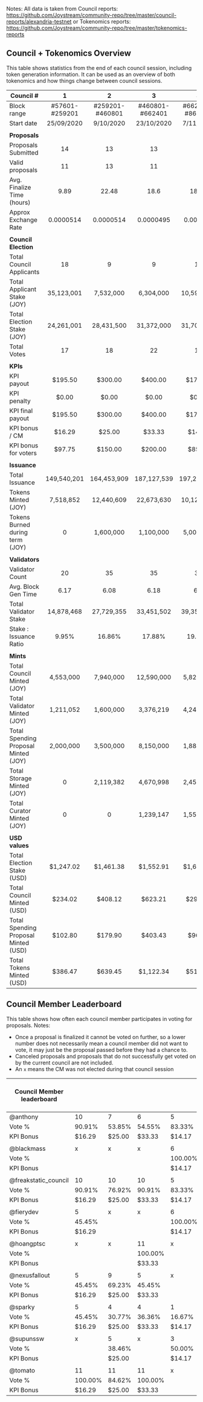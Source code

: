 Notes: All data is taken from Council reports: https://github.com/Joystream/community-repo/tree/master/council-reports/alexandria-testnet or Tokenomics reports: https://github.com/Joystream/community-repo/tree/master/tokenomics-reports

## Council + Tokenomics Overview
This table shows statistics from the end of each council session, including token generation information. It can be used as an overview of both tokenomics and how things change between council sessions.

| Council   # | 1 | 2 | 3 | 4 | 5 | 6 |  |  |
|-|:-:|:-:|:-:|:-:|:-:|:-:|-|-|
| Block range | #57601-#259201 | #259201-#460801 | #460801-#662401 | #662401-#864001 | #864001-#1065601 | #1065601-#1267201 |  |  |
| Start date | 25/09/2020 | 9/10/2020 | 23/10/2020 | 7/11/2020 | 21/11/2020 | 5/12/2020 |  |  |
|  |  |  |  |  |  |  |  |  |
| **Proposals** |  |  |  |  |  |  |  | Averages |
| Proposals Submitted | 14 | 13 | 13 | 6 | 14 | 13 |  | 12.16666667 |
| Valid proposals | 11 | 13 | 11 | 6 | 14 | 13 |  | 11.33333333 |
| Avg. Finalize Time (hours) | 9.89 | 22.48 | 18.6 | 18.98 | 18.88 | 60.65 |  | 24.91333333 |
| Approx Exchange Rate | 0.0000514 | 0.0000514 | 0.0000495 | 0.000051 | 0.0000494 | 0.000047 |  |  |
|  |  |  |  |  |  |  |  |  |
| **Council Election** |  |  |  |  |  |  |  |  |
| Total Council Applicants | 18 | 9 | 9 | 10 | 8 | 8 |  | 10 |
| Total Applicant Stake (JOY) | 35,123,001 | 7,532,000 | 6,304,000 | 10,591,890 | 6,000,000 | 18,204,000 |  | 13,959,149 |
| Total Election Stake (JOY) | 24,261,001 | 28,431,500 | 31,372,000 | 31,707,000 | 28,751,000 | 37,940,100 |  | 30,410,434 |
| Total Votes | 17 | 18 | 22 | 11 | 17 | 11 |  | 16 |
|  |  |  |  |  |  |  |  |  |
| **KPIs** |  |  |  |  |  |  |  |  |
| KPI payout | $195.50 | $300.00 | $400.00 | $170.00 | $408.00 | $0.00 |  |  |
| KPI penalty | $0.00 | $0.00 | $0.00 | $0.00 | $200.00 | $0.00 |  |  |
| KPI final payout | $195.50 | $300.00 | $400.00 | $170.00 | $208.00 | $0.00 |  | $212 |
| KPI bonus / CM | $16.29 | $25.00 | $33.33 | $14.17 | $17.33 | $0.00 |  | $18 |
| KPI bonus for voters | $97.75 | $150.00 | $200.00 | $85.00 | $104.00 | $0.00 |  | $106 |
|  |  |  |  |  |  |  |  |  |
| **Issuance** |  |  |  |  |  |  |  |  |
| Total Issuance | 149,540,201 | 164,453,909 | 187,127,539 | 197,257,210 | 191,297,136 | 209,022,308 |  | 183,116,384 |
| Tokens Minted (JOY) | 7,518,852 | 12,440,609 | 22,673,630 | 10,129,671 | -5,960,074 | 17,725,172 |  | 10,754,643 |
| Tokens Burned during term   (JOY) | 0 | 1,600,000 | 1,100,000 | 5,000,000 | 1,400,000 | 3,500,000 |  | 2,100,000 |
|  |  |  |  |  |  |  |  |  |
| **Validators** |  |  |  |  |  |  |  |  |
| Validator Count | 20 | 35 | 35 | 35 | 35 | 35 |  | 33 |
| Avg. Block Gen Time | 6.17 | 6.08 | 6.18 | 6.1 | 6.05 | 6.05 |  | 6 |
| Total Validator Stake | 14,878,468 | 27,729,355 | 33,451,502 | 39,355,584 | 47,835,148 | 52,090,175 |  | 35,890,039 |
| Stake : Issuance Ratio | 9.95% | 16.86% | 17.88% | 19.95% | 25.01% | 24.92% |  | 19% |
|  |  |  |  |  |  |  |  |  |
| **Mints** |  |  |  |  |  |  |  |  |
| Total Council Minted (JOY) | 4,553,000 | 7,940,000 | 12,590,000 | 5,825,500 | 13,015,710 | 14,421,436 |  | 9,724,274 |
| Total Validator Minted (JOY) | 1,211,052 | 1,600,000 | 3,376,219 | 4,241,311 | 4,986,561 | 5,062,892 |  | 3,413,006 |
| Total Spending Proposal Minted   (JOY) | 2,000,000 | 3,500,000 | 8,150,000 | 1,885,000 | 8,574,000 | 9,981,000 |  | 5,681,667 |
| Total Storage Minted (JOY) | 0 | 2,119,382 | 4,670,998 | 2,457,616 | 2,457,616 | 2,457,616 |  | 2,311,999 |
| Total Curator Minted (JOY) | 0 | 0 | 1,239,147 | 1,559,376 | 1,239,147 | 1,559,376 |  | 932,841 |
|  |  |  |  |  |  |  |  |  |
| **USD values** |  |  |  |  |  |  |  |  |
| Total Election Stake (USD) | $1,247.02 | $1,461.38 | $1,552.91 | $1,617.06 | $1,420.30 | $1,783.18 |  | $1,420.44 |
| Total Council Minted (USD) | $234.02 | $408.12 | $623.21 | $297.10 | $642.98 | $677.81 |  | $421.78 |
| Total Spending Proposal Minted   (USD) | $102.80 | $179.90 | $403.43 | $96.14 | $423.56 | $469.11 |  | $228.71 |
| Total Tokens Minted (USD) | $386.47 | $639.45 | $1,122.34 | $516.61 | -$294.43 | $833.08 |  | $716.09 |

## Council Member Leaderboard
This table shows how often each council member participates in voting for proposals.
Notes:
* Once a proposal is finalized it cannot be voted on further, so a lower number does not necessarily mean a council member did not want to vote, it may just be the proposal passed before they had a chance to.
* Canceled proposals and proposals that do not successfully get voted on by the current council are not included.
* An `x` means the CM was not elected during that council session

| **Council Member leaderboard** |         |        |         |         |         |         |   | Average voting rate + payout |
|---------------------------------|---------|--------|---------|---------|---------|---------|---|------------------------------|
| @anthony                        |      10 |      7 |       6 |       5 |      12 |      10 |   |                              |
| Vote %                          |  90.91% | 53.85% |  54.55% |  83.33% |  85.71% |  76.92% |   | 74.21%                       |
| KPI Bonus                       |  $16.29 | $25.00 |  $33.33 |  $14.17 |  $17.33 |   $0.00 |   | $106.13                      |
|                                 |         |        |         |         |         |         |   |                              |
| @blackmass                      |       x |      x |       x |       6 |       7 |       9 |   |                              |
| Vote %                          |         |        |         | 100.00% |  50.00% |  69.23% |   | 73.08%                       |
| KPI Bonus                       |         |        |         |  $14.17 |  $17.33 |   $0.00 |   | $31.50                       |
|                                 |         |        |         |         |         |         |   |                              |
| @freakstatic_council            |      10 |     10 |      10 |       5 |      12 |      13 |   |                              |
| Vote %                          |  90.91% | 76.92% |  90.91% |  83.33% |  85.71% | 100.00% |   | 87.96%                       |
| KPI Bonus                       |  $16.29 | $25.00 |  $33.33 |  $14.17 |  $17.33 |   $0.00 |   | $106.13                      |
|                                 |         |        |         |         |         |         |   |                              |
| @fierydev                       |       5 |      x |       x |       6 |       x |       x |   |                              |
| Vote %                          |  45.45% |        |         | 100.00% |         |         |   | 72.73%                       |
| KPI Bonus                       |  $16.29 |        |         |  $14.17 |  $17.33 |         |   | $47.79                       |
|                                 |         |        |         |         |         |         |   |                              |
| @hoangptsc                      |       x |      x |      11 |       x |       x |       x |   |                              |
| Vote %                          |         |        | 100.00% |         |         |         |   | 100.00%                      |
| KPI Bonus                       |         |        |  $33.33 |         |         |         |   | $33.33                       |
|                                 |         |        |         |         |         |         |   |                              |
| @nexusfallout                   |       5 |      9 |       5 |       x |       4 |       x |   |                              |
| Vote %                          |  45.45% | 69.23% |  45.45% |         |  28.57% |         |   | 47.18%                       |
| KPI Bonus                       |  $16.29 | $25.00 |  $33.33 |         |  $17.33 |         |   | $91.96                       |
|                                 |         |        |         |         |         |         |   |                              |
| @sparky                         |       5 |      4 |       4 |       1 |       3 |       1 |   |                              |
| Vote %                          |  45.45% | 30.77% |  36.36% |  16.67% |  21.43% |   7.69% |   | 26.40%                       |
| KPI Bonus                       |  $16.29 | $25.00 |  $33.33 |  $14.17 |  $17.33 |   $0.00 |   | $106.13                      |
|                                 |         |        |         |         |         |         |   |                              |
| @supunssw                       |       x |      5 |       x |       3 |       x |       7 |   |                              |
| Vote %                          |         | 38.46% |         |  50.00% |         |  53.85% |   | 47.44%                       |
| KPI Bonus                       |         | $25.00 |         |  $14.17 |         |   $0.00 |   | $39.17                       |
|                                 |         |        |         |         |         |         |   |                              |
| @tomato                         |      11 |     11 |      11 |       x |      14 |      13 |   |                              |
| Vote %                          | 100.00% | 84.62% | 100.00% |         | 100.00% | 100.00% |   | 96.92%                       |
| KPI Bonus                       | $16.29  | $25.00 | $33.33  |         | $17.33  | $0.00   |   | $91.96                       |